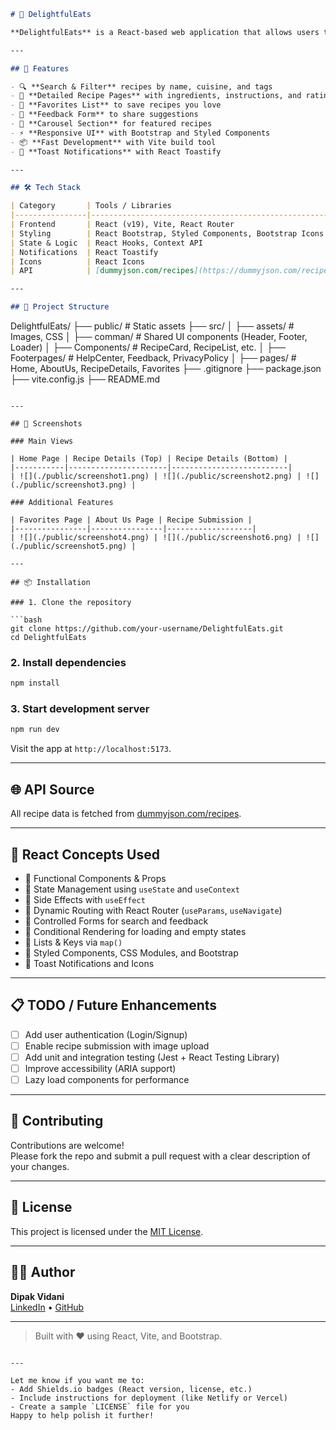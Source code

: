 ```markdown
# 🥗 DelightfulEats

**DelightfulEats** is a React-based web application that allows users to explore, view, and favorite delicious recipes. It provides a user-friendly interface with dynamic filtering, feedback forms, and rich recipe details — all fetched from an external API.

---

## 🚀 Features

- 🔍 **Search & Filter** recipes by name, cuisine, and tags  
- 📖 **Detailed Recipe Pages** with ingredients, instructions, and ratings  
- 💖 **Favorites List** to save recipes you love  
- 📝 **Feedback Form** to share suggestions  
- 🎠 **Carousel Section** for featured recipes  
- ⚡ **Responsive UI** with Bootstrap and Styled Components  
- 📦 **Fast Development** with Vite build tool  
- 🔔 **Toast Notifications** with React Toastify  

---

## 🛠️ Tech Stack

| Category       | Tools / Libraries                                       |
|----------------|---------------------------------------------------------|
| Frontend       | React (v19), Vite, React Router                         |
| Styling        | React Bootstrap, Styled Components, Bootstrap Icons     |
| State & Logic  | React Hooks, Context API                                |
| Notifications  | React Toastify                                          |
| Icons          | React Icons                                             |
| API            | [dummyjson.com/recipes](https://dummyjson.com/recipes) |

---

## 📁 Project Structure

```
DelightfulEats/
├── public/                # Static assets
├── src/
│   ├── assets/            # Images, CSS
│   ├── comman/            # Shared UI components (Header, Footer, Loader)
│   ├── Components/        # RecipeCard, RecipeList, etc.
│   ├── Footerpages/       # HelpCenter, Feedback, PrivacyPolicy
│   ├── pages/             # Home, AboutUs, RecipeDetails, Favorites
├── .gitignore
├── package.json
├── vite.config.js
├── README.md
```

---

## 📸 Screenshots

### Main Views

| Home Page | Recipe Details (Top) | Recipe Details (Bottom) |
|-----------|----------------------|--------------------------|
| ![](./public/screenshot1.png) | ![](./public/screenshot2.png) | ![](./public/screenshot3.png) |

### Additional Features

| Favorites Page | About Us Page | Recipe Submission |
|----------------|----------------|-------------------|
| ![](./public/screenshot4.png) | ![](./public/screenshot6.png) | ![](./public/screenshot5.png) |

---

## 📦 Installation

### 1. Clone the repository

```bash
git clone https://github.com/your-username/DelightfulEats.git
cd DelightfulEats
```

### 2. Install dependencies

```bash
npm install
```

### 3. Start development server

```bash
npm run dev
```

Visit the app at `http://localhost:5173`.

---

## 🌐 API Source

All recipe data is fetched from [dummyjson.com/recipes](https://dummyjson.com/recipes).

---

## 🧠 React Concepts Used

- 🔹 Functional Components & Props  
- 🔹 State Management using `useState` and `useContext`  
- 🔹 Side Effects with `useEffect`  
- 🔹 Dynamic Routing with React Router (`useParams`, `useNavigate`)  
- 🔹 Controlled Forms for search and feedback  
- 🔹 Conditional Rendering for loading and empty states  
- 🔹 Lists & Keys via `map()`  
- 🔹 Styled Components, CSS Modules, and Bootstrap  
- 🔹 Toast Notifications and Icons  

---

## 📋 TODO / Future Enhancements

- [ ] Add user authentication (Login/Signup)
- [ ] Enable recipe submission with image upload
- [ ] Add unit and integration testing (Jest + React Testing Library)
- [ ] Improve accessibility (ARIA support)
- [ ] Lazy load components for performance

---

## 🤝 Contributing

Contributions are welcome!  
Please fork the repo and submit a pull request with a clear description of your changes.

---

## 📄 License

This project is licensed under the [MIT License](LICENSE).

---

## 👨‍💻 Author

**Dipak Vidani**  
[LinkedIn](www.linkedin.com/in/dipak-vidani-b546492b4) • [GitHub](https://github.com/dipakvidani)

---

> Built with ❤️ using React, Vite, and Bootstrap.
```

---

Let me know if you want me to:
- Add Shields.io badges (React version, license, etc.)
- Include instructions for deployment (like Netlify or Vercel)
- Create a sample `LICENSE` file for you  
Happy to help polish it further!
